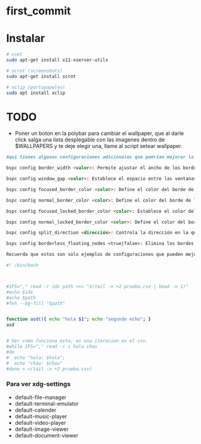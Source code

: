 # first_commit


# Instalar
~~~bash
# xset
sudo apt-get install x11-xserver-utils

# scrot (screenshots)
sudo apt-get install scrot

# xclip (portapapeles)
sudo apt install xclip
~~~


# TODO
- Poner un boton en la polybar para cambiar el wallpaper, que al darle click salga una lista desplegable con las imagenes dentro de $WALLPAPERS y te deje elegir una, llame al script setear wallpaper.




~~~markdown
Aquí tienes algunas configuraciones adicionales que podrían mejorar la estética de BSPWM:

bspc config border_width <valor>: Permite ajustar el ancho de los bordes de las ventanas en BSPWM.

bspc config window_gap <valor>: Establece el espacio entre las ventanas en BSPWM.

bspc config focused_border_color <color>: Define el color del borde de la ventana activa.

bspc config normal_border_color <color>: Define el color del borde de las ventanas inactivas.

bspc config focused_locked_border_color <color>: Establece el color del borde de la ventana activa cuando está bloqueada.

bspc config normal_locked_border_color <color>: Define el color del borde de las ventanas inactivas cuando están bloqueadas.

bspc config split_direction <dirección>: Controla la dirección en la que se dividen las ventanas. Por ejemplo, vertical divide verticalmente, horizontal divide horizontalmente.

bspc config borderless_floating_nodes <true|false>: Elimina los bordes de las ventanas en modo flotante.

Recuerda que estos son solo ejemplos de configuraciones que pueden mejorar la estética de BSPWM. Para obtener más detalles sobre cada opción y personalizar aún más tu experiencia, te recomendaría consultar la documentación oficial de BSPWM o buscar recursos adicionales sobre personalización de BSPWM en línea.
~~~




~~~bash
#! /bin/bash



#IFS="," read -r idx path <<< "$(tail -n +2 prueba.csv | head -n 1)"
#echo $idx
#echo $path
#feh --bg-fill "$path"


function asd(){ echo "hola $1"; echo "segundo echo"; }
asd


# Ver como funciona esto, es una iteracion en el csv.
#while IFS="," read -r i hola chau
#do
#  echo "hola: $hola";
#  echo "chau: $chau"
#done < <(tail -n +2 prueba.csv)
~~~



### Para ver xdg-settings

- default-file-manager
- default-terminal-emulator
- default-calender
- default-music-player
- default-video-player
- default-image-viewer
- default-document-viewer

